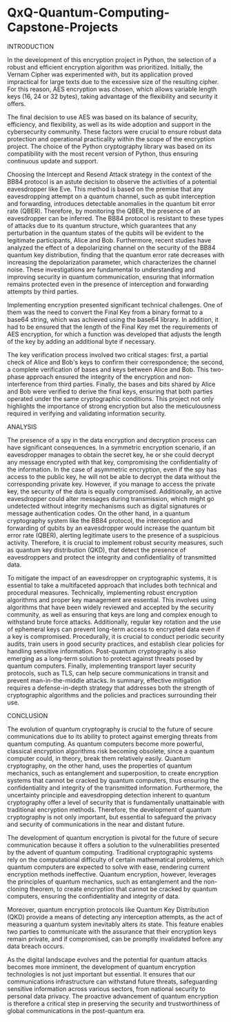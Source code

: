 # QxQ-Quantum-Computing-Capstone-Projects

INTRODUCTION 

In the development of this encryption project in Python, the selection of a robust and efficient encryption algorithm was prioritized. Initially, the Vernam Cipher was experimented with, but its application proved impractical for large texts due to the excessive size of the resulting cipher. For this reason, AES encryption was chosen, which allows variable length keys (16, 24 or 32 bytes), taking advantage of the flexibility and security it offers. 
 
The final decision to use AES was based on its balance of security, efficiency, and flexibility, as well as its wide adoption and support in the cybersecurity community. These factors were crucial to ensure robust data protection and operational practicality within the scope of the encryption project. The choice of the Python cryptography library was based on its compatibility with the most recent version of Python, thus ensuring continuous update and support. 

Choosing the Intercept and Resend Attack strategy in the context of the BB84 protocol is an astute decision to observe the activities of a potential eavesdropper like Eve. This method is based on the premise that any eavesdropping attempt on a quantum channel, such as qubit interception and forwarding, introduces detectable anomalies in the quantum bit error rate (QBER). Therefore, by monitoring the QBER, the presence of an eavesdropper can be inferred. The BB84 protocol is resistant to these types of attacks due to its quantum structure, which guarantees that any perturbation in the quantum states of the qubits will be evident to the legitimate participants, Alice and Bob. Furthermore, recent studies have analyzed the effect of a depolarizing channel on the security of the BB84 quantum key distribution, finding that the quantum error rate decreases with increasing the depolarization parameter, which characterizes the channel noise. These investigations are fundamental to understanding and improving security in quantum communication, ensuring that information remains protected even in the presence of interception and forwarding attempts by third parties. 
 
Implementing encryption presented significant technical challenges. One of them was the need to convert the Final Key from a binary format to a base64 string, which was achieved using the base64 library. In addition, it had to be ensured that the length of the Final Key met the requirements of AES encryption, for which a function was developed that adjusts the length of the key by adding an additional byte if necessary. 
 
The key verification process involved two critical stages: first, a partial check of Alice and Bob's keys to confirm their correspondence; the second, a complete verification of bases and keys between Alice and Bob. This two-phase approach ensured the integrity of the encryption and non-interference from third parties. Finally, the bases and bits shared by Alice and Bob were verified to derive the final keys, ensuring that both parties operated under the same cryptographic conditions. This project not only highlights the importance of strong encryption but also the meticulousness required in verifying and validating information security. 

ANALYSIS 

The presence of a spy in the data encryption and decryption process can have significant consequences. In a symmetric encryption scenario, if an eavesdropper manages to obtain the secret key, he or she could decrypt any message encrypted with that key, compromising the confidentiality of the information. In the case of asymmetric encryption, even if the spy has access to the public key, he will not be able to decrypt the data without the corresponding private key. However, if you manage to access the private key, the security of the data is equally compromised. Additionally, an active eavesdropper could alter messages during transmission, which might go undetected without integrity mechanisms such as digital signatures or message authentication codes. On the other hand, in a quantum cryptography system like the BB84 protocol, the interception and forwarding of qubits by an eavesdropper would increase the quantum bit error rate (QBER), alerting legitimate users to the presence of a suspicious activity. Therefore, it is crucial to implement robust security measures, such as quantum key distribution (QKD), that detect the presence of eavesdroppers and protect the integrity and confidentiality of transmitted data. 

To mitigate the impact of an eavesdropper on cryptographic systems, it is essential to take a multifaceted approach that includes both technical and procedural measures. Technically, implementing robust encryption algorithms and proper key management are essential. This involves using algorithms that have been widely reviewed and accepted by the security community, as well as ensuring that keys are long and complex enough to withstand brute force attacks. Additionally, regular key rotation and the use of ephemeral keys can prevent long-term access to encrypted data even if a key is compromised. Procedurally, it is crucial to conduct periodic security audits, train users in good security practices, and establish clear policies for handling sensitive information. Post-quantum cryptography is also emerging as a long-term solution to protect against threats posed by quantum computers. Finally, implementing transport layer security protocols, such as TLS, can help secure communications in transit and prevent man-in-the-middle attacks. In summary, effective mitigation requires a defense-in-depth strategy that addresses both the strength of cryptographic algorithms and the policies and practices surrounding their use. 

CONCLUSION 

The evolution of quantum cryptography is crucial to the future of secure communications due to its ability to protect against emerging threats from quantum computing. As quantum computers become more powerful, classical encryption algorithms risk becoming obsolete, since a quantum computer could, in theory, break them relatively easily. Quantum cryptography, on the other hand, uses the properties of quantum mechanics, such as entanglement and superposition, to create encryption systems that cannot be cracked by quantum computers, thus ensuring the confidentiality and integrity of the transmitted information. Furthermore, the uncertainty principle and eavesdropping detection inherent to quantum cryptography offer a level of security that is fundamentally unattainable with traditional encryption methods. Therefore, the development of quantum cryptography is not only important, but essential to safeguard the privacy and security of communications in the near and distant future. 
 
The development of quantum encryption is pivotal for the future of secure communication because it offers a solution to the vulnerabilities presented by the advent of quantum computing. Traditional cryptographic systems rely on the computational difficulty of certain mathematical problems, which quantum computers are expected to solve with ease, rendering current encryption methods ineffective. Quantum encryption, however, leverages the principles of quantum mechanics, such as entanglement and the non-cloning theorem, to create encryption that cannot be cracked by quantum computers, ensuring the confidentiality and integrity of data. 

Moreover, quantum encryption protocols like Quantum Key Distribution (QKD) provide a means of detecting any interception attempts, as the act of measuring a quantum system inevitably alters its state. This feature enables two parties to communicate with the assurance that their encryption keys remain private, and if compromised, can be promptly invalidated before any data breach occurs. 

As the digital landscape evolves and the potential for quantum attacks becomes more imminent, the development of quantum encryption technologies is not just important but essential. It ensures that our communications infrastructure can withstand future threats, safeguarding sensitive information across various sectors, from national security to personal data privacy. The proactive advancement of quantum encryption is therefore a critical step in preserving the security and trustworthiness of global communications in the post-quantum era. 
